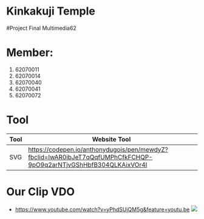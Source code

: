# Kinkakuji Temple
#Project Final Multimedia62 

# Member:
1. 62070011
2. 62070014
3. 62070040
4. 62070041
5. 62070072

# Tool
 |    Tool |                                 Website Tool                                                                     |
 | --------|------------------------------------------------------------------------------------------------------------------|
 |    SVG  | https://codepen.io/anthonydugois/pen/mewdyZ?fbclid=IwAR0ibJeT7qQqfUMPhCfkFCHQP-9pO9q2arNTjvGShHbfB304QLKAixVOr4I |


 
# Our Clip VDO
- https://www.youtube.com/watch?v=yPhdSUjQM5g&feature=youtu.be
[![](http://img.youtube.com/vi/yPhdSUjQM5g/0.jpg)](http://www.youtube.com/watch?v=yPhdSUjQM5g "https://imgur.com/a/RaowBJ9")
 
